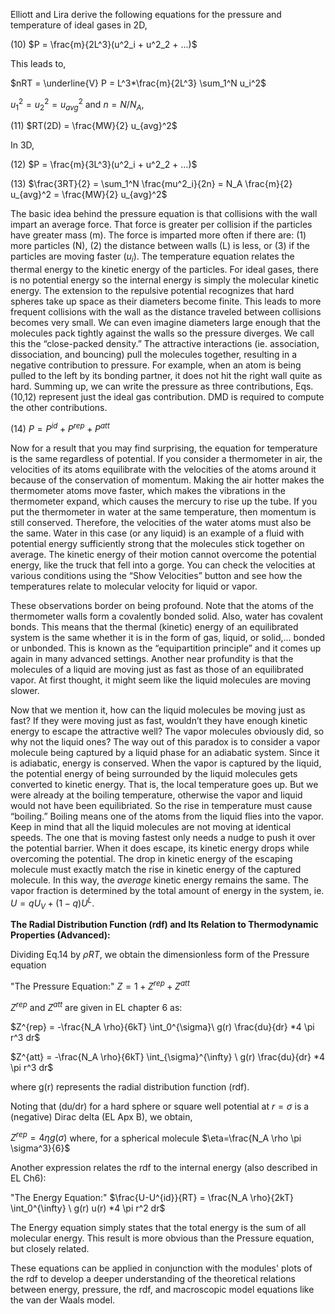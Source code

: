 

Elliott and Lira derive the following equations for the pressure and temperature of ideal gases in 2D,


(10) $P = \frac{m}{2L^3}(u^2_i + u^2_2 + ...)$

This leads to, 

$nRT = \underline{V} P  =  L^3*\frac{m}{2L^3} \sum_1^N u_i^2$ 

$u_1^2 = u_2^2 = u_{avg}^2$ and $n = N/N_A$, 
 
(11) $RT(2D) = \frac{MW}{2} u_{avg}^2$

In 3D, 

(12) $P = \frac{m}{3L^3}(u^2_i + u^2_2 + ...)$


(13) $\frac{3RT}{2} = \sum_1^N \frac{mu^2_i}{2n} = N_A \frac{m}{2} u_{avg}^2 = \frac{MW}{2} u_{avg}^2$


The basic idea behind the pressure equation is that collisions with the wall impart an average force.  That force is greater per collision if the particles have greater mass (m). The force is imparted more often if there are: (1) more particles (N), (2) the distance between walls (L) is less, or (3) if the particles are moving faster $(u_i)$.  The temperature equation relates the thermal energy to the kinetic energy of the particles.  For ideal gases, there is no potential energy so the internal energy is simply the molecular kinetic energy.  The extension to the repulsive potential recognizes that hard spheres take up space as their diameters become finite.  This leads to more frequent collisions with the wall as the distance traveled between collisions becomes very small.  We can even imagine diameters large enough that the molecules pack tightly against the walls so the pressure diverges.  We call this the “close-packed density.”  The attractive interactions (ie. association, dissociation, and bouncing) pull the molecules together, resulting in a negative contribution to pressure.  For example, when an atom is being pulled to the left by its bonding partner, it does not hit the right wall quite as hard.  Summing up, we can write the pressure as three contributions,
Eqs.(10,12) represent just the ideal gas contribution.  DMD is required to compute the other contributions.


(14) $P = P^{id} + P^{rep} + P^{att}$


Now for a result that you may find surprising, the equation for temperature is the same regardless of potential.  If you consider a thermometer in air, the velocities of its atoms equilibrate with the velocities of the atoms around it because of the conservation of momentum.  Making the air hotter makes the thermometer atoms move faster, which makes the vibrations in the thermometer expand, which causes the mercury to rise up the tube. If you put the thermometer in water at the same temperature, then momentum is still conserved.  Therefore, the velocities of the water atoms must also be the same.  Water in this case (or any liquid) is an example of a fluid with potential energy sufficiently strong that the molecules stick together on average.  The kinetic energy of their motion cannot overcome the potential energy, like the truck that fell into a gorge.  You can check the velocities at various conditions using the “Show Velocities” button and see how the temperatures relate to molecular velocity for liquid or vapor.


These observations border on being profound.  Note that the atoms of the thermometer walls form a covalently bonded solid.  Also, water has covalent bonds.  This means that the thermal (kinetic) energy of an equilibrated system is the same whether it is in the form of gas, liquid, or solid,… bonded or unbonded.  This is known as the “equipartition principle” and it comes up again in many advanced settings.  Another near profundity is that the molecules of a liquid are moving just as fast as those of an equilibrated vapor.  At first thought, it might seem like the liquid molecules are moving slower.


Now that we mention it, how can the liquid molecules be moving just as fast?  If they were moving just as fast, wouldn’t they have enough kinetic energy to escape the attractive well?  The vapor molecules obviously did, so why not the liquid ones?  The way out of this paradox is to consider a vapor molecule being captured by a liquid phase for an adiabatic system.  Since it is adiabatic, energy is conserved.  When the vapor is captured by the liquid, the potential energy of being surrounded by the liquid molecules gets converted to kinetic energy.  That is, the local temperature goes up.  But we were already at the boiling temperature, otherwise the vapor and liquid would not have been equilibriated.  So the rise in temperature must cause “boiling.”  Boiling means one of the atoms from the liquid flies into the vapor.  Keep in mind that all the liquid molecules are not moving at identical speeds.  The one that is moving fastest only needs a nudge to push it over the potential barrier.  When it does escape, its kinetic energy drops while overcoming the potential.  The drop in kinetic energy of the escaping molecule must exactly match the rise in kinetic energy of the captured molecule.  In this way, the *average* kinetic energy remains the same.  The vapor fraction is determined by the total amount of energy in the system, ie. $U = qU_V + (1-q)U^L$.

**The Radial Distribution Function (rdf) and Its Relation to Thermodynamic Properties (Advanced):**


Dividing Eq.14 by $\rho RT$, we obtain the dimensionless form of the Pressure equation 
 

"The Pressure Equation:"  $Z = 1 + Z^{rep} + Z^{att}$         


$Z^{rep}$ and $Z^{att}$ are given in EL chapter 6 as:


$Z^{rep} = -\frac{N_A \rho}{6kT} \int_0^{\sigma}\ g(r) \frac{du}{dr} *4 \pi r^3 dr$


$Z^{att} = -\frac{N_A \rho}{6kT} \int_{\sigma}^{\infty} \ g(r) \frac{du}{dr} *4 \pi r^3 dr$


where g(r) represents the radial distribution function (rdf). 


Noting that (du/dr) for a hard sphere or square well potential at $r=\sigma$ is a (negative) Dirac delta (EL Apx B), we obtain,


$Z^{rep} = 4 \eta g(\sigma)$ where, for a spherical molecule $\eta=\frac{N_A \rho \pi \sigma^3}{6}$


Another expression relates the rdf to the internal energy (also described in EL Ch6):

"The Energy Equation:"  $\frac{U-U^{id}}{RT} = \frac{N_A \rho}{2kT} \int_0^{\infty} \ g(r) u(r) *4 \pi r^2 dr$  


The Energy equation simply states that the total energy is the sum of all molecular energy.  This result is more obvious than the Pressure equation, but closely related.

These equations can be applied in conjunction with the modules' plots of the rdf to develop a deeper understanding of the theoretical relations between energy, pressure, the rdf, and macroscopic model equations like the van der Waals model.
